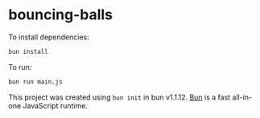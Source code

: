 # bouncing-balls

To install dependencies:

```bash
bun install
```

To run:

```bash
bun run main.js
```

This project was created using `bun init` in bun v1.1.12. [Bun](https://bun.sh) is a fast all-in-one JavaScript runtime.

